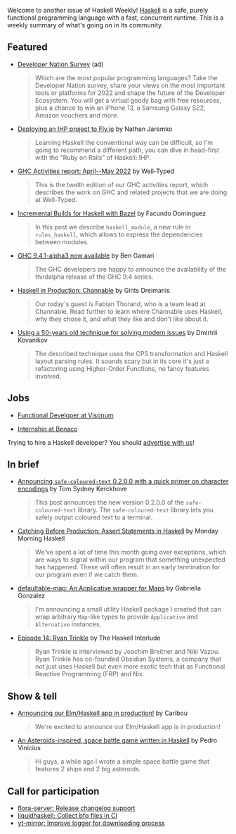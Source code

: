 Welcome to another issue of Haskell Weekly!
[Haskell](https://www.haskell.org) is a safe, purely functional programming language with a fast, concurrent runtime.
This is a weekly summary of what's going on in its community.

## Featured

<!-- 2022-06-09, 2022-06-16, 2022-06-30, 2022-07-07 -->
- [Developer Nation Survey](https://developereconomics.net/?member_id=haskell) (ad)
  > Which are the most popular programming languages? Take the Developer Nation survey, share your views on the most important tools or platforms for 2022 and shape the future of the Developer Ecosystem. You will get a virtual goody bag with free resources, plus a chance to win an iPhone 13, a Samsung Galaxy S22, Amazon vouchers and more.

- [Deploying an IHP project to Fly.io](https://nathanjaremko.com/deploying-an-ihp-project-to-flyio/) by Nathan Jaremko
  > Learning Haskell the conventional way can be difficult, so I'm going to recommend a different path, you can dive in head-first with the "Ruby on Rails" of Haskell: IHP.

- [GHC Activities report: April--May 2022](https://well-typed.com/blog/2022/06/ghc-2022-04-2022-05/) by Well-Typed
  > This is the twelth edition of our GHC activities report, which describes the work on GHC and related projects that we are doing at Well-Typed.

- [Incremental Builds for Haskell with Bazel](https://www.tweag.io/blog/2022-06-23-haskell-module/) by Facundo Domínguez
  > In this post we describe `haskell_module`, a new rule in `rules_haskell`, which allows to express the dependencies between modules.

- [GHC 9.4.1-alpha3 now available](https://discourse.haskell.org/t/ghc-9-4-1-alpha3-now-available/4701?u=taylorfausak) by Ben Gamari
  > The GHC developers are happy to announce the availability of the thirdalpha release of the GHC 9.4 series.

- [Haskell in Production: Channable](https://serokell.io/blog/haskell-in-production-channable) by Gints Dreimanis
  > Our today's guest is Fabian Thorand, who is a team lead at Channable. Read further to learn where Channable uses Haskell, why they chose it, and what they like and don't like about it.

- [Using a 50-years old technique for solving modern issues](https://kodimensional.dev/cps) by Dmirtrii Kovanikov
  > The described technique uses the CPS transformation and Haskell layout parsing rules. It sounds scary but in its core it's just a refactoring using Higher-Order Functions, no fancy features involved.

## Jobs

- [Functional Developer at Visonum](https://discourse.haskell.org/t/functional-developer-purescript-halogen-100-remote-full-time/4711?u=taylorfausak)

- [Internship at Benaco](https://www.reddit.com/r/haskell/comments/vklj9d/benaco_offering_remote_internship_3d/)

Trying to hire a Haskell developer?
You should [advertise with us](https://haskellweekly.news/advertising.html)!

## In brief

- [Announcing `safe-coloured-text` 0.2.0.0 with a quick primer on character encodings](https://cs-syd.eu/posts/2022-06-28-safe-coloured-text) by Tom Sydney Kerckhove
  > This post announces the new version 0.2.0.0 of the `safe-coloured-text` library. The `safe-coloured-text` library lets you safely output coloured text to a terminal.

- [Catching Before Production: Assert Statements in Haskell](https://mmhaskell.com/blog/2022/6/27/catching-before-production-assert-statements-in-haskell) by Monday Morning Haskell
  > We've spent a lot of time this month going over exceptions, which are ways to signal within our program that something unexpected has happened. These will often result in an early termination for our program even if we catch them.

- [defaultable-map: An Applicative wrapper for Maps](https://www.haskellforall.com/2022/06/defaultable-map-applicative-wrapper-for.html) by Gabriella Gonzalez
  > I'm announcing a small utility Haskell package I created that can wrap arbitrary `Map`-like types to provide `Applicative` and `Alternative` instances.

- [Episode 14: Ryan Trinkle](https://haskell.foundation/podcast/14/) by The Haskell Interlude
  > Ryan Trinkle is interviewed by Joachim Breitner and Niki Vazou. Ryan Trinkle has co-founded Obsidian Systems, a company that not just uses Haskell but even more exotic tech that as Functional Reactive Programming (FRP) and Nix.

## Show & tell

- [Announcing our Elm/Haskell app in production!](https://np.reddit.com/r/haskell/comments/vjoj24/announcing_our_elmhaskell_app_in_production/) by Caribou
  > We're excited to announce our Elm/Haskell app is in production!

- [An Asteroids-inspired, space battle game written in Haskell](https://www.reddit.com/r/haskell/comments/vmomhk/an_asteroidsinspired_space_battle_game_written_in/) by Pedro Vinícius
  > Hi guys, a while ago I wrote a simple space battle game that features 2 ships and 2 big asteroids.

## Call for participation

- [flora-server: Release changelog support](https://github.com/flora-pm/flora-server/issues/147)
- [liquidhaskell: Collect bfq files in CI](https://github.com/ucsd-progsys/liquidhaskell/issues/2020)
- [yt-mirror: Improve logger for downloading process](https://github.com/soanvig/yt-mirror/issues/30)
